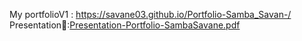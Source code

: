 My portfolioV1 :  https://savane03.github.io/Portfolio-Samba_Savan-/
Presentation📝:[Presentation-Portfolio-SambaSavane.pdf](https://github.com/Savane03/Portfolio-Samba_Savan-/files/14065665/Presentation-Portfolio-SambaSavane.pdf)

